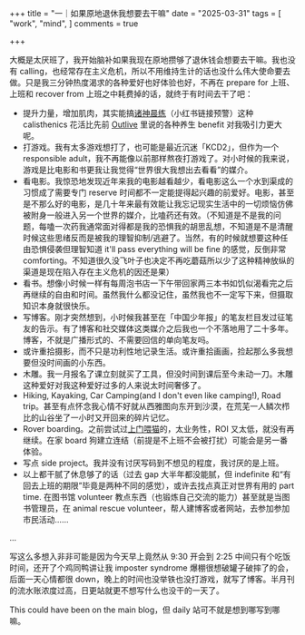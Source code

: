 +++
title = "一｜如果原地退休我想要去干嘛"
date = "2025-03-31"
tags = [
    "work",
    "mind",
]
comments = true

+++

大概是太厌班了，我开始脑补如果我现在原地攒够了退休钱会想要去干嘛。我也没有 calling，也经常存在主义危机，所以不用维持生计的话也没什么伟大使命要去做。只是我三分钟热度渴求的各种爱好也好体验也好，不再在 prepare for 上班、上班和 recover from 上班之中耗费掉的话，就终于有时间去干了吧：
- 提升力量，增加肌肉，其实能搞[诸神晨练](http://xhslink.com/a/38mViEeor5I8)（小红书链接预警）这种 calisthenics 花活比先前 [Outlive](https://blog.douchi.space/book-outlive/?utm_srouce=daily) 里说的各种养生 benefit 对我吸引力更大呢。
- 打游戏。我有太多游戏想打了，也可能是最近沉迷「KCD2」，但作为一个 responsible adult，我不再能像以前那样熬夜打游戏了。对小时候的我来说，游戏是比电影和书更我让我觉得“世界很大我想出去看看”的媒介。
- 看电影。我惊恐地发现近年来我的电影越看越少，看电影这么一个水到渠成的习惯成了需要专门 reserve 时间都不一定能提得起兴趣的前爱好。电影，甚至是不那么好的电影，是几十年来最有效能让我忘记现实生活中的一切烦恼仿佛被附身一般进入另一个世界的媒介，比嗑药还有效。（不知道是不是我的问题，每嗑一次药我通常面对得都是我的恐惧我的胡思乱想，不知道是不是清醒时候这些思绪反而是被我的理智抑制/逃避了。当然，有的时候就想要这种任由恐惧侵袭但理智知道 it'll pass everything will be fine 的感觉，反倒非常 comforting。不知道很久没飞叶子也决定不再吃蘑菇所以少了这种精神放纵的渠道是现在陷入存在主义危机的因还是果）
- 看书。想像小时候一样有每周泡书店一下午带回家两三本书如饥似渴看完之后再继续的自由和时间。虽然我什么都没记住，虽然我也不一定写下来，但摄取知识本身就很快乐。
- 写博客。刚才突然想到，小时候我甚至在「中国少年报」的笔友栏目发过征笔友的告示。有了博客和社交媒体这类媒介之后我也一个不落地用了二十多年。博客，不就是广播形式的、不需要回信的单向笔友吗。
- 或许重拾摄影，而不只是功利性地记录生活。或许重拾画画，捡起那么多我想要但没时间画的小东西。
- 木雕。我一月报名了课立刻就买了工具，但没时间到课后至今未动一刀。木雕这种爱好对我这种爱好过多的人来说太时间奢侈了。
- Hiking, Kayaking, Car Camping(and I don't even like camping!), Road trip。甚至有点怀念我心情不好就从西雅图向东开到沙漠，在荒芜一人鳞次栉比的山谷坐了一小时又开回来的碎片记忆。
- Rover boarding。之前尝试过[上门喂猫](https://blog.douchi.space/rover/?utm_source=daily)的，太业务性，ROI 又太低，就没有再继续。在家 board 狗建立连结（前提是不上班不会被打扰）可能会是另一番体验。
- 写点 side project。我并没有讨厌写码到不想见的程度，我讨厌的是上班。
- 以上都干腻了休息够了的话（过去 gap 大半年都没能腻，但 indefinite 和“有回去上班的期限”毕竟是两种不同的感觉），或许去找点真正对世界有用的 part time. 在图书馆 volunteer 教点东西（也锻炼自己交流的能力）甚至就是当图书管理员，在 animal rescue volunteer，帮人建博客或者网站，去参加参加市民活动……

...

写这么多想入非非可能是因为今天早上竟然从 9:30 开会到 2:25 中间只有个吃饭时间，还开了个鸡同鸭讲让我 imposter syndrome 爆棚很想破罐子破摔了的会，后面一天心情都很 down，晚上的时间也没举铁也没打游戏，就写了博客。半月刊的流水账浓度过高，日更站就更不想写什么也没干的一天了。

This could have been on the main blog，但 daily 站可不就是想到哪写到哪嘛。